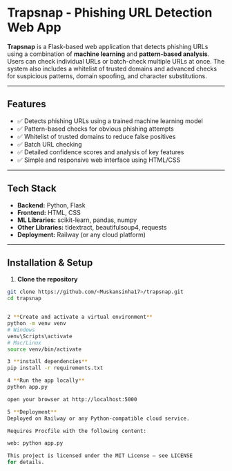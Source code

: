 # Trapsnap - Phishing URL Detection Web App

**Trapsnap** is a Flask-based web application that detects phishing URLs using a combination of **machine learning** and **pattern-based analysis**. Users can check individual URLs or batch-check multiple URLs at once. The system also includes a whitelist of trusted domains and advanced checks for suspicious patterns, domain spoofing, and character substitutions.

---

## **Features**

- ✅ Detects phishing URLs using a trained machine learning model  
- ✅ Pattern-based checks for obvious phishing attempts  
- ✅ Whitelist of trusted domains to reduce false positives  
- ✅ Batch URL checking  
- ✅ Detailed confidence scores and analysis of key features  
- ✅ Simple and responsive web interface using HTML/CSS  

---

## **Tech Stack**

- **Backend:** Python, Flask  
- **Frontend:** HTML, CSS  
- **ML Libraries:** scikit-learn, pandas, numpy  
- **Other Libraries:** tldextract, beautifulsoup4, requests  
- **Deployment:** Railway (or any cloud platform)  

---

## **Installation & Setup**

1. **Clone the repository**

```bash
git clone https://github.com/<Muskansinha17>/trapsnap.git
cd trapsnap


2 **Create and activate a virtual environment**
python -m venv venv
# Windows
venv\Scripts\activate
# Mac/Linux
source venv/bin/activate

3 **install dependencies**
pip install -r requirements.txt

4 **Run the app locally**
python app.py

open your browser at http://localhost:5000

5 **Deployment**
Deployed on Railway or any Python-compatible cloud service.

Requires Procfile with the following content:

web: python app.py

This project is licensed under the MIT License – see LICENSE
for details.

